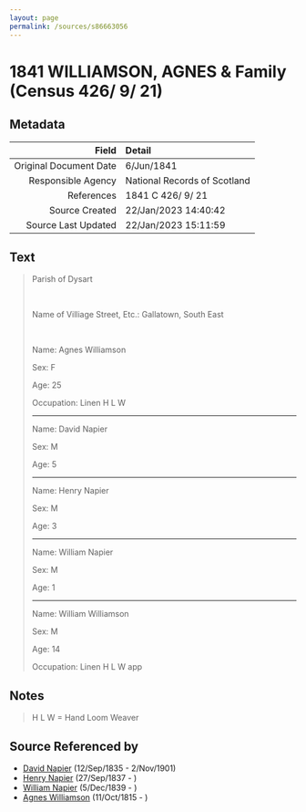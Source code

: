 ```yaml
---
layout: page
permalink: /sources/s86663056
---
```


# 1841 WILLIAMSON, AGNES & Family (Census 426/ 9/ 21)

## Metadata
Field | Detail
---:|:---
Original Document Date | 6/Jun/1841
Responsible Agency | National Records of Scotland
References | 1841 C 426/ 9/ 21
Source Created | 22/Jan/2023 14:40:42
Source Last Updated | 22/Jan/2023 15:11:59

## Text

> Parish of Dysart
>
> <br/>
>
> Name of Villiage Street, Etc.: Gallatown, South East
>
> <br/>
>
> Name: Agnes Williamson
>
> Sex: F
>
> Age: 25
>
> Occupation: Linen H L W
>
> ---
>
> Name: David Napier
>
> Sex: M
>
> Age: 5
>
> ---
>
> Name: Henry Napier
>
> Sex: M
>
> Age: 3
>
> ---
>
> Name: William Napier
>
> Sex: M
>
> Age: 1
>
> ---
>
> Name: William Williamson
>
> Sex: M
>
> Age: 14
>
> Occupation: Linen H L W app
>

## Notes

> H L W = Hand Loom Weaver
>


## Source Referenced by

* [David Napier](../people/@41697732@-david-napier-b1835-9-12-d1901-11-2.md) (12/Sep/1835 - 2/Nov/1901)
* [Henry Napier](../people/@7484846@-henry-napier-b1837-9-27-d.md) (27/Sep/1837 - )
* [William Napier](../people/@18756558@-william-napier-b1839-12-5-d.md) (5/Dec/1839 - )
* [Agnes Williamson](../people/@35381484@-agnes-williamson-b1815-10-11-d.md) (11/Oct/1815 - )
